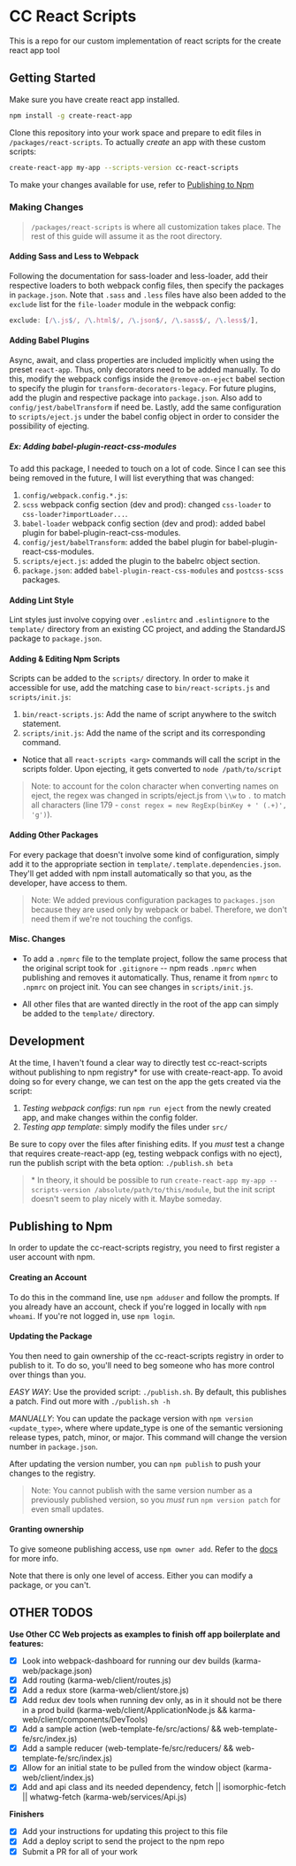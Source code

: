 # CC React Scripts

This is a repo for our custom implementation of react scripts for the create react app tool

## Getting Started
Make sure you have create react app installed.

```bash
npm install -g create-react-app
```

Clone this repository into your work space and prepare to edit files in `/packages/react-scripts`. To actually _create_ an app with these custom scripts:
```bash
create-react-app my-app --scripts-version cc-react-scripts
```
To make your changes available for use, refer to [Publishing to Npm](#publishing-to-Npm)

### Making Changes

> `/packages/react-scripts` is where all customization takes place.
> The rest of this guide will assume it as the root directory.

#### Adding Sass and Less to Webpack
Following the documentation for sass-loader and less-loader, add their respective loaders to both webpack config files, then specify the packages in `package.json`. Note that `.sass` and `.less` files have also been added to the `exclude` list for the `file-loader` module in the webpack config:
```javascript
exclude: [/\.js$/, /\.html$/, /\.json$/, /\.sass$/, /\.less$/],
```

#### Adding Babel Plugins
Async, await, and class properties are included implicitly when using the preset `react-app`. Thus, only decorators need to be added manually. To do this, modify the webpack configs inside the `@remove-on-eject` babel section to specify the plugin for `transform-decorators-legacy`. For future plugins, add the plugin and respective package into `package.json`. Also add to `config/jest/babelTransform` if need be. Lastly, add the same configuration to `scripts/eject.js` under the babel config object in order to consider the possibility of ejecting.

##### Ex: Adding babel-plugin-react-css-modules
To add this package, I needed to touch on a lot of code. Since I can see this being removed in the future, I will list everything that was changed:
1. `config/webpack.config.*.js`:
  1. `scss` webpack config section (dev and prod): changed `css-loader` to `css-loader?importLoader...`.
  2. `babel-loader` webpack config section (dev and prod): added babel plugin for babel-plugin-react-css-modules.
2. `config/jest/babelTransform`: added the babel plugin for babel-plugin-react-css-modules.
3. `scripts/eject.js`: added the plugin to the babelrc object section.
4. `package.json`: added `babel-plugin-react-css-modules` and `postcss-scss` packages.

#### Adding Lint Style
Lint styles just involve copying over `.eslintrc` and `.eslintignore` to the `template/` directory from an existing CC project, and adding the StandardJS package to `package.json`.

#### Adding & Editing Npm Scripts
Scripts can be added to the `scripts/` directory. In order to make it accessible for use, add the matching case to `bin/react-scripts.js` and `scripts/init.js`:
1. `bin/react-scripts.js`: Add the name of script anywhere to the switch statement.
2. `scripts/init.js`: Add the name of the script and its corresponding command.
  - Notice that all `react-scripts <arg>` commands will call the script in the scripts folder. Upon ejecting, it gets converted to `node /path/to/script`

>Note: to account for the colon character when converting names on eject, the regex was changed in scripts/eject.js from `\\w` to `.` to match all characters (line 179 - `const regex = new RegExp(binKey + ' (.+)', 'g')`).

#### Adding Other Packages
For every package that doesn't involve some kind of configuration, simply add it to the appropriate section in `template/.template.dependencies.json`. They'll get added with npm install automatically so that you, as the developer, have access to them.

>Note: We added previous configuration packages to `packages.json` because they are used only by webpack or babel. Therefore, we don't need them if we're not touching the configs.

#### Misc. Changes

- To add a `.npmrc` file to the template project, follow the same process that the original script took for `.gitignore` -- npm reads `.npmrc` when publishing and removes it automatically. Thus, rename it from `npmrc` to `.npmrc` on project init. You can see changes in `scripts/init.js`.

- All other files that are wanted directly in the root of the app can simply be added to the `template/` directory.

## Development
At the time, I haven't found a clear way to directly test cc-react-scripts without publishing to npm registry\* for use with create-react-app. To avoid doing so for every change, we can test on the app the gets created via the script:

1. *Testing webpack configs*: run `npm run eject` from the newly created app, and make changes within the config folder.
2. *Testing app template*: simply modify the files under `src/`

Be sure to copy over the files after finishing edits. If you _must_ test a change that requires create-react-app (eg, testing webpack configs with no eject), run the publish script with the beta option: `./publish.sh beta`

>\* In theory, it should be possible to run `create-react-app my-app --scripts-version /absolute/path/to/this/module`, but the init script doesn't seem to play nicely with it. Maybe someday.

## Publishing to Npm

In order to update the cc-react-scripts registry, you need to first register a user account with npm.

#### Creating an Account
To do this in the command line, use `npm adduser` and follow the prompts. If you already have an account, check if you're logged in locally with `npm whoami`. If you're not logged in, use `npm login`.

#### Updating the Package
You then need to gain ownership of the cc-react-scripts registry in order to publish to it. To do so, you'll need to beg someone who has more control over things than you.

*EASY WAY*: Use the provided script: `./publish.sh`. By default, this publishes a patch. Find out more with `./publish.sh -h`

*MANUALLY*: You can update the package version with `npm version <update_type>`, where where update_type is one of the semantic versioning release types, patch, minor, or major. This command will change the version number in `package.json`.

After updating the version number, you can `npm publish` to push your changes to the registry.

>Note: You cannot publish with the same version number as a previously published version, so you *must* run `npm version patch` for even small updates.

#### Granting ownership
To give someone publishing access, use `npm owner add`. Refer to the [docs](https://docs.npmjs.com/cli/owner) for more info.

Note that there is only one level of access. Either you can modify a package, or you can't.

## OTHER TODOS

**Use Other CC Web projects as examples to finish off app boilerplate and features:**

- [x] Look into webpack-dashboard for running our dev builds (karma-web/package.json)
- [x] Add routing (karma-web/client/routes.js)
- [x] Add a redux store (karma-web/client/store.js)
- [x] Add redux dev tools when running dev only, as in it should not be there in a prod build (karma-web/client/ApplicationNode.js && karma-web/client/components/DevTools)
- [x] Add a sample action (web-template-fe/src/actions/ && web-template-fe/src/index.js)
- [x] Add a sample reducer (web-template-fe/src/reducers/ && web-template-fe/src/index.js)
- [x] Allow for an initial state to be pulled from the window object (karma-web/client/index.js)
- [x] Add and api class and its needed dependency, fetch || isomorphic-fetch || whatwg-fetch (karma-web/services/Api.js)

**Finishers**

- [x] Add your instructions for updating this project to this file
- [x] Add a deploy script to send the project to the npm repo
- [x] Submit a PR for all of your work
